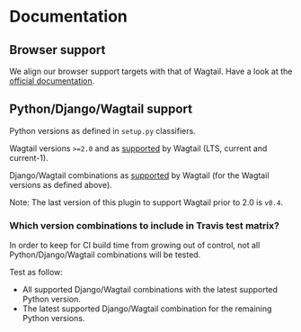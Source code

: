 # Documentation

## Browser support

We align our browser support targets with that of Wagtail. Have a look at the [official documentation](http://docs.wagtail.io/en/latest/contributing/developing.html).

## Python/Django/Wagtail support

Python versions as defined in `setup.py` classifiers.

Wagtail versions `>=2.0` and as [supported](http://docs.wagtail.io/en/latest/releases/upgrading.html) by Wagtail (LTS, current and current-1).

Django/Wagtail combinations as [supported](http://docs.wagtail.io/en/latest/releases/upgrading.html#compatible-django-python-versions) by Wagtail (for the Wagtail versions as defined above).

Note: The last version of this plugin to support Wagtail prior to 2.0 is `v0.4`.

### Which version combinations to include in Travis test matrix?

In order to keep for CI build time from growing out of control, not all Python/Django/Wagtail combinations will be tested.

Test as follow:
- All supported Django/Wagtail combinations with the latest supported Python version.
- The latest supported Django/Wagtail combination for the remaining Python versions.
